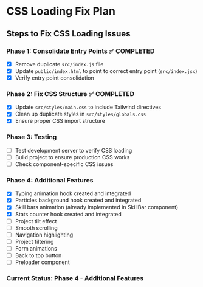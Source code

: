 # CSS Loading Fix Plan

## Steps to Fix CSS Loading Issues

### Phase 1: Consolidate Entry Points ✅ COMPLETED
- [x] Remove duplicate `src/index.js` file
- [x] Update `public/index.html` to point to correct entry point (`src/index.jsx`)
- [x] Verify entry point consolidation

### Phase 2: Fix CSS Structure ✅ COMPLETED
- [x] Update `src/styles/main.css` to include Tailwind directives
- [x] Clean up duplicate styles in `src/styles/globals.css`
- [x] Ensure proper CSS import structure

### Phase 3: Testing
- [ ] Test development server to verify CSS loading
- [ ] Build project to ensure production CSS works
- [ ] Check component-specific CSS issues

### Phase 4: Additional Features
- [x] Typing animation hook created and integrated
- [x] Particles background hook created and integrated
- [x] Skill bars animation (already implemented in SkillBar component)
- [x] Stats counter hook created and integrated
- [ ] Project tilt effect
- [ ] Smooth scrolling
- [ ] Navigation highlighting
- [ ] Project filtering
- [ ] Form animations
- [ ] Back to top button
- [ ] Preloader component

### Current Status: Phase 4 - Additional Features
